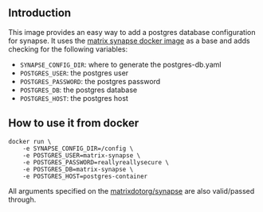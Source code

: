 ## Introduction

This image provides an easy way to add a postgres database
configuration for synapse. It uses the [matrix synapse docker
image](https://github.com/matrix-org/synapse/) as a base and adds
checking for the following variables:

* `SYNAPSE_CONFIG_DIR`: where to generate the postgres-db.yaml
* `POSTGRES_USER`: the postgres user
* `POSTGRES_PASSWORD`: the postgres password
* `POSTGRES_DB`: the postgres database
* `POSTGRES_HOST`: the postgres host

## How to use it from docker

```
docker run \
    -e SYNAPSE_CONFIG_DIR=/config \
    -e POSTGRES_USER=matrix-synapse \
    -e POSTGRES_PASSWORD=reallyreallysecure \
    -e POSTGRES_DB=matrix-synapse \
    -e POSTGRES_HOST=postgres-container
```

All arguments specified on
the
[matrixdotorg/synapse](https://hub.docker.com/r/matrixdotorg/synapse)
are also valid/passed through.
